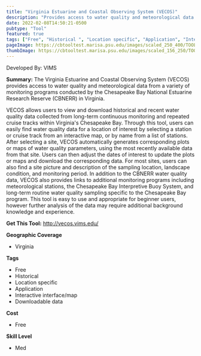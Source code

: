 ```yaml
---
title: "Virginia Estuarine and Coastal Observing System (VECOS)"
description: "Provides access to water quality and meteorological data from a variety of monitoring programs conducted by the Chesapeake Bay National Estuarine Research Reserve (CBNERR) in Virginia"
date: 2022-02-08T14:50:21-0500
pubtype: "Tool"
featured: true
tags: ["Free", "Historical ", "Location specific", "Application", "Interactive interface/map", "Downloadable data"]
pageImage: https://cbtooltest.marisa.psu.edu/images/scaled_250_400/TOOLID_37.0_ScreenCapture-1.png
thumbImage: https://cbtooltest.marisa.psu.edu/images/scaled_156_250/TOOLID_37.0_ScreenCapture-1.png
---
```

Developed By: VIMS

**Summary:** The Virginia Estuarine and Coastal Observing System (VECOS) provides access to water quality and meteorological data from a variety of monitoring programs conducted by the Chesapeake Bay National Estuarine Research Reserve (CBNERR) in Virginia. 

VECOS allows users to view and download historical and recent water quality data collected from long-term continuous monitoring and repeated cruise tracks within Virginia's Chesapeake Bay. Through this tool, users can easily find water quality data for a location of interest by selecting a station or cruise track from an interactive map, or by name from a list of stations. After selecting a site, VECOS automatically generates corresponding plots or maps of water quality parameters, using the most recently available data from that site. Users can then adjust the dates of interest to update the plots or maps and download the corresponding data. For most sites, users can also find a site picture and description of the sampling location, landscape condition, and monitoring period. In addition to the CBNERR water quality data, VECOS also provides links to additional monitoring programs including meteorological stations, the Chesapeake Bay Interpretive Buoy System, and long-term routine water quality sampling specific to the Chesapeake Bay program. This tool is easy to use and appropriate for beginner users, however further analysis of the data may require additional background knowledge and experience.

__**Get This Tool:**__ http://vecos.vims.edu/

__**Geographic Coverage**__
- Virginia

__**Tags**__
-  Free
-  Historical 
-  Location specific
-  Application
-  Interactive interface/map
-  Downloadable data

__**Cost**__
- Free

__**Skill Level**__
- Med
